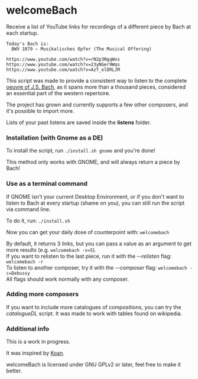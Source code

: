 # welcomeBach

Receive a list of YouTube links for recordings of a different piece by Bach at each startup.

```
Today's Bach is: 
  BWV 1079 – Musikalisches Opfer (The Musical Offering)

https://www.youtube.com/watch?v=rN2p3NgqWos
https://www.youtube.com/watch?v=23yNGer9Wqs
https://www.youtube.com/watch?v=AzT_elDRLJM
```

This script was made to provide a consistent way to listen to the complete [oeuvre of J.S. Bach], as it spans more than a thousand pieces, considered an essential part of the western repertoire.

The project has grown and currently supports a few other composers, and it's possible to import more.

Lists of your past listens are saved inside the **listens** folder.

### Installation (with Gnome as a DE)

To install the script, run `./install.sh gnome` and you're done!

This method only works with GNOME, and will always return a piece by Bach!

### Use as a terminal command

If GNOME isn't your current Desktop Environment, or if you don't want to listen to Bach at every startup (shame on you), you can still run the script via command line.

To do it, run: `./install.sh`

Now you can get your daily dose of counterpoint with: `welcomebach`

By default, it returns 3 links, but you can pass a value as an argument to get more results (e.g. `welcomebach -v=5`).<br/>
If you want to relisten to the last piece, run it with the *--relisten* flag: `welcomebach -r`<br/>
To listen to another composer, try it with the *--composer* flag: `welcomebach -c=Debussy`<br/>
All flags should work normally with any composer.

### Adding more composers

If you want to include more catalogues of compositions, you can try the *catalogueDL* script. It was made to work with tables found on wikipedia.

### Additional info

This is a work in progress.

It was inspired by [Koan].

welcomeBach is licensed under GNU GPLv2 or later, feel free to make it better.

[Koan]: https://github.com/a-moreira/Koan
[oeuvre of J.S. Bach]: https://en.wikipedia.org/wiki/Bach-Werke-Verzeichnis
